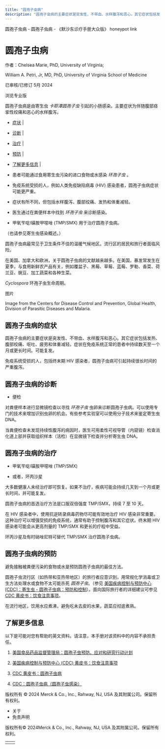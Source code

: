 ```yaml
---
title: "圆孢子虫病"
description: "圆孢子虫病的主要症状是突发性、不带血、水样腹泻和恶心。其它症状包括发热、腹部绞痛、呕吐、疲劳和体重减轻。症状在免疫系统正常的患者中持续数天至一个月或更长时间。可能复发。"
---
```


﻿圆孢子虫病 \- 圆孢子虫病 \- 《默沙东诊疗手册大众版》 honeypot link

# 圆孢子虫病

作者：Chelsea Marie, PhD, University of Virginia;

William A. Petri, Jr, MD, PhD, University of Virginia School of Medicine

已审核/已修订 5月 2024

浏览专业版

圆孢子虫病是由寄生虫 _卡耶潭圆孢子虫_ 引起的小肠感染。主要症状为伴随腹部痉挛性绞痛和恶心的水样腹泻。

- [症状](#症状_v43447986_zh) \|
- [诊断](#诊断_v43447990_zh) \|
- [治疗](#治疗_v43448003_zh) \|
- [预防](#预防_v43447999_zh) \|
- [了解更多信息](#了解更多信息_v73297709_zh) \|

- 患者可能通过食用寄生虫污染的进口食物或水感染 _环孢子虫_ 。

- 免疫系统受损的人，例如人类免疫缺陷病毒 (HIV) 感染患者，圆孢子虫病症状可能更严重。

- 症状有所不同，但包括水样腹泻、腹部绞痛、发热和体重减轻。

- 医生通过在粪便样本中找到 _环孢子虫_ 来诊断感染。

- 甲氧苄啶/磺胺甲噁唑 (TMP/SMX) 用于治疗圆孢子虫病。


（也请参见寄生虫感染概述。）

圆孢子虫病最常见于卫生条件不佳的温暖气候地区。流行区的居民和旅行者面临风险。

在美国、加拿大和欧洲，关于圆孢子虫病的文献越来越多。在美国，暴发常发生在夏季，与食用新鲜农产品有关，例如覆盆子、黑莓、草莓、蓝莓、罗勒、香菜、荷兰豆、豌豆、加工蔬菜和各种生菜。

_Cyclospora_ 环孢子虫生命周期。



图片

Image from the Centers for Disease Control and Prevention, Global Health, Division of Parasitic Diseases and Malaria.

## 圆孢子虫病的症状

圆孢子虫病的主要症状是突发性、不带血、水样腹泻和恶心。其它症状包括发热、腹部绞痛、呕吐、疲劳和体重减轻。症状在免疫系统正常的患者中持续数天至一个月或更长时间。可能复发。

免疫系统受损的人，包括终末期 HIV 感染者，圆孢子虫病可引起持续很长时间的严重腹泻。

## 圆孢子虫病的诊断

- 便检


对粪便样本进行显微镜检查以寻找 _环孢子虫_ 虫卵来诊断圆孢子虫病。可以使用专门的技术来增加识别虫卵的机会。有些参考实验室可以使用分子技术来鉴定寄生虫 DNA。

当粪便检查未发现持续性腹泻的病因时，医生可用柔性可视导管（内窥镜）检查消化道上部并获取组织样本（活检）在显微镜下检查并分析寄生虫 DNA。

## 圆孢子虫病的治疗

- 甲氧苄啶/磺胺甲噁唑 (TMP/SMX)

- 或者，环丙沙星


大多数健康人未经治疗即可恢复。如果不治疗，疾病可能会持续几天到一个月或更长时间，并可能复发。

圆孢子虫病的首选治疗方法是口服双倍强度 TMP/SMX，持续 7 至 10 天。

在 HIV 感染者中，使用抗逆转录病毒药物尽可能有效地治疗 HIV 感染非常重要。这种治疗可以增强受损的免疫系统，通常有助于控制腹泻和其它症状。终末期 HIV 感染者可能会从更高剂量的 TMP/SMX 和更长的疗程中受益。

环丙沙星及有时硝唑尼特可替代 TMP/SMX 治疗圆孢子虫病。

## 圆孢子虫病的预防

避免接触被粪便污染的食物或水是预防圆孢子虫病的最佳方法。

圆孢子虫流行区（如热带和亚热带地区）的旅行者应意识到，用常规化学消毒或卫生方法处理水或食物不太可能杀死 _圆孢子虫_。（参见 [美国疾病控制与预防中心 \[CDC\]：寄生虫 - 圆孢子虫病：预防和控制](https://www.cdc.gov/parasites/cyclosporiasis/prevent.html)）。面向国际旅行者的详细建议可参见 [CDC 黄皮书：饮食注意事项](https://wwwnc.cdc.gov/travel/yellowbook/2020/preparing-international-travelers/food-and-water-precautions)。

在流行地区，饮用水应煮沸，避免吃未去皮的水果，蔬菜应彻底煮熟。

## 了解更多信息

以下是可能对您有帮助的英文资料。请注意，本手册对该资料中的内容不承担责任。

1. [美国食品药品监督管理局：圆孢子虫预防、应对和研究行动计划](https://www.fda.gov/food/foodborne-pathogens/cyclospora-prevention-response-and-research-action-plan)

2. [美国疾病控制与预防中心 (CDC) 黄皮书：饮食注意事项](https://wwwnc.cdc.gov/travel/yellowbook/2020/preparing-international-travelers/food-and-water-precautions)

3. [CDC 黄皮书：圆孢子虫病](https://wwwnc.cdc.gov/travel/yellowbook/2024/infections-diseases/cyclosporiasis)

4. [CDC：圆孢子虫病（圆孢子虫感染）](https://www.cdc.gov/parasites/cyclosporiasis/index.html)




版权所有 © 2024
Merck & Co., Inc., Rahway, NJ, USA 及其附属公司。保留所有权利。

- 关于
- 免责声明

版权所有© 2024Merck & Co., Inc., Rahway, NJ, USA 及其附属公司。保留所有权利。

|     |     |
| --- | --- |
|  |  |